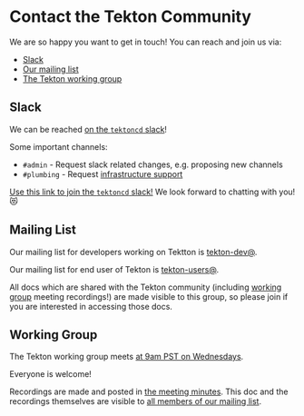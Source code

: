 # Contact the Tekton Community

We are so happy you want to get in touch! You can reach and join us via:

* [Slack](#slack)
* [Our mailing list](#mailing-list)
* [The Tekton working group](#working-group)

## Slack

We can be reached [on the `tektoncd` slack](https://tektoncd.slack.com/)!

Some important channels:

* `#admin` - Request slack related changes, e.g. proposing new channels
* `#plumbing` - Request [infrastructure support](https://github.com/tektoncd/plumbing#support)

[Use this link to join the `tektoncd` slack!](https://join.slack.com/t/tektoncd/shared_invite/enQtNjQ1NjQzNTQ3MDQwLWViNmMxYTI2ZDliMTAzZjAwNzM1OWQ4NzUwMTUzNWY3YTNlZTU4NmQyOGMwZTlmY2I5ODAzYzNmMDdiZDdjYjA) We look forward to chatting with you! 😻

## Mailing List

Our mailing list for developers working on Tektton is
[tekton-dev@](https://groups.google.com/forum/#!forum/tekton-dev).

Our mailing list for end user of Tekton is
[tekton-users@](https://groups.google.com/forum/#!forum/tekton-users).

All docs which are shared with the Tekton community (including
[working group](#working-group) meeting recordings!) are made visible to this group,
so please join if you are interested in accessing those docs.

## Working Group

The Tekton working group meets
[at 9am PST on Wednesdays](https://calendar.google.com/event?action=TEMPLATE&tmeid=bjc0aWJqMzVtYm04ZWt2NHJlajJmajdvNGtfMjAxOTA1MjlUMTYwMDAwWiBnb29nbGUuY29tX2Qzb3Zjdm8xcDMyMTloOTg5NTczdjk4Zm5zQGc&tmsrc=google.com_d3ovcvo1p3219h989573v98fns%40group.calendar.google.com&scp=ALL).

Everyone is welcome!

Recordings are made and posted in
[the meeting minutes](https://docs.google.com/document/d/1rPR7m1Oj0ip3bpd_bcS1sjZyPgGi_g9asF5YrExeESc).
This doc and the recordings themselves are visible to [all members of our mailing list](#mailing-list).
